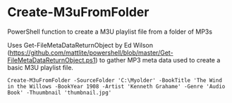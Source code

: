 # Create-M3uFromFolder
PowerShell function to create a M3U playlist file from a folder of MP3s

Uses Get-FileMetaDataReturnObject by Ed Wilson (https://github.com/mattlite/powershell/blob/master/Get-FileMetaDataReturnObject.ps1) to gather MP3 meta data used to create a basic M3U playlist file.

```Create-M3uFromFolder -SourceFolder 'C:\Myolder' -BookTitle 'The Wind in the Willows -BookYear 1908 -Artist 'Kenneth Grahame' -Genre 'Audio Book' -Thuumbnail 'thumbnail.jpg'```
